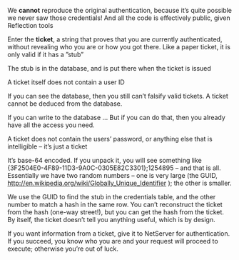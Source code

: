 <properties date="2016-05-10"
SortOrder="50"
/>

We **cannot** reproduce the original authentication, because it’s quite possible we never saw those credentials!   And all the code is effectively public, given Reflection tools

Enter the **ticket**, a string that proves that you are currently authenticated, without revealing who you are or how you got there.   Like a paper ticket, it is only valid if it has a ”stub”

The stub is in the database, and is put there when the ticket is issued

A ticket itself does not contain a user ID

If you can see the database, then you still can’t falsify valid tickets. A ticket cannot be deduced from the database.

If you can write to the database ... But if you can do that, then you already have all the access you need.

A ticket does not contain the users’ password, or anything else that is intelligible – it’s just a ticket

It’s base-64 encoded. If you unpack it, you will see something like {3F2504E0-4F89-11D3-9A0C-0305E82C3301};1254895 – and that is all. Essentially we have two random numbers – one is very large (the GUID, <http://en.wikipedia.org/wiki/Globally_Unique_Identifier> ); the other is smaller.

We use the GUID to find the stub in the credentials table, and the other number to match a hash in the same row. You can’t reconstruct the ticket from the hash (one-way street!), but you can get the hash from the ticket. By itself, the ticket doesn’t tell you anything useful, which is by design.

If you want information from a ticket, give it to NetServer for authentication. If you succeed, you know who you are and your request will proceed to execute; otherwise you’re out of luck.
